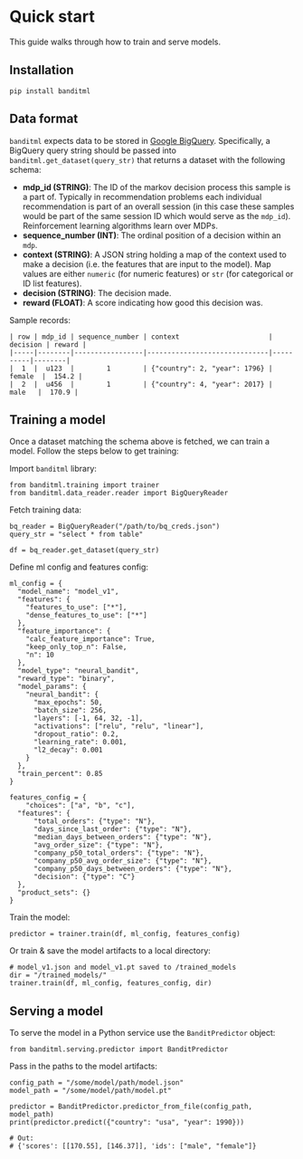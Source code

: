 
# Quick start

This guide walks through how to train and serve models.

## Installation
```
pip install banditml
```

## Data format
`banditml` expects data to be stored in [Google BigQuery](https://cloud.google.com/bigquery). Specifically, a BigQuery query string should be passed into `banditml.get_dataset(query_str)` that returns a dataset with the following schema:

- <b>mdp_id (STRING)</b>: The ID of the markov decision process this sample is a part of. Typically in recommendation problems each individual recommendation is part of an overall session (in this case these samples would be part of the same session ID which would serve as the `mdp_id`). Reinforcement learning algorithms learn over MDPs.
- <b>sequence_number (INT)</b>: The ordinal position of a decision within an `mdp`.
- <b>context (STRING)</b>: A JSON string holding a map of the context used to make a decision (i.e. the features that are input to the model). Map values are either `numeric` (for numeric features) or `str` (for categorical or ID list features).
- <b>decision (STRING)</b>: The decision made.
- <b>reward (FLOAT)</b>: A score indicating how good this decision was.

Sample records:
```
| row | mdp_id | sequence_number | context                      | decision | reward |
|-----|--------|-----------------|------------------------------|----------|--------|
|  1  |  u123  |        1        | {"country": 2, "year": 1796} |  female  |  154.2 |
|  2  |  u456  |        1        | {"country": 4, "year": 2017} |   male   |  170.9 |
```

## Training a model

Once a dataset matching the schema above is fetched, we can train a model. Follow the steps below to get training:


Import `banditml` library:
```
from banditml.training import trainer
from banditml.data_reader.reader import BigQueryReader
```

Fetch training data:
```
bq_reader = BigQueryReader("/path/to/bq_creds.json")
query_str = "select * from table"

df = bq_reader.get_dataset(query_str)
```

Define ml config and features config:
```
ml_config = {
  "model_name": "model_v1",
  "features": {
    "features_to_use": ["*"],
    "dense_features_to_use": ["*"]
  },
  "feature_importance": {
    "calc_feature_importance": True,
    "keep_only_top_n": False,
    "n": 10
  },
  "model_type": "neural_bandit",
  "reward_type": "binary",
  "model_params": {
    "neural_bandit": {
      "max_epochs": 50,
      "batch_size": 256,
      "layers": [-1, 64, 32, -1],
      "activations": ["relu", "relu", "linear"],
      "dropout_ratio": 0.2,
      "learning_rate": 0.001,
      "l2_decay": 0.001
    }
  },
  "train_percent": 0.85
}
```

```
features_config = {
	"choices": ["a", "b", "c"],
  "features": {
      "total_orders": {"type": "N"},
      "days_since_last_order": {"type": "N"},
      "median_days_between_orders": {"type": "N"},
      "avg_order_size": {"type": "N"},
      "company_p50_total_orders": {"type": "N"},
      "company_p50_avg_order_size": {"type": "N"},
      "company_p50_days_between_orders": {"type": "N"},
      "decision": {"type": "C"}
  },
  "product_sets": {}
}
```

Train the model:
```
predictor = trainer.train(df, ml_config, features_config)
```

Or train & save the model artifacts to a local directory:
```
# model_v1.json and model_v1.pt saved to /trained_models
dir = "/trained_models/"
trainer.train(df, ml_config, features_config, dir)
```

## Serving a model

To serve the model in a Python service use the `BanditPredictor` object:
```
from banditml.serving.predictor import BanditPredictor
```
Pass in the paths to the model artifacts:
```
config_path = "/some/model/path/model.json"
model_path = "/some/model/path/model.pt"

predictor = BanditPredictor.predictor_from_file(config_path, model_path)
print(predictor.predict({"country": "usa", "year": 1990}))

# Out:
# {'scores': [[170.55], [146.37]], 'ids': ["male", "female"]}
```
